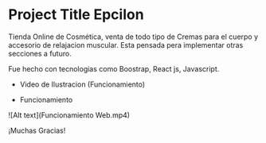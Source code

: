 
# Project Title Epcilon


Tienda Online de Cosmética, venta de todo tipo de Cremas para el cuerpo y accesorio de relajacion muscular.
Esta pensada pera implementar otras secciones a futuro.

Fue hecho con tecnologias como Boostrap, React js, Javascript.

- Video de Ilustracion (Funcionamiento)

- Funcionamiento

![Alt text](Funcionamiento Web.mp4)

¡Muchas Gracias!
